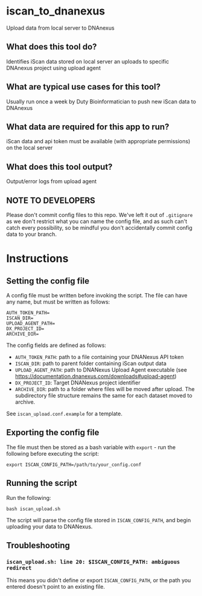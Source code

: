 <!-- dx-header -->

# iscan_to_dnanexus
Upload data from local server to DNAnexus

## What does this tool do?
Identifies iScan data stored on local server an uploads to specific DNAnexus project using upload agent

## What are typical use cases for this tool?
Usually run once a week by Duty Bioinformatician to push new iScan data to DNAnexus

## What data are required for this app to run?
iScan data and api token must be available (with appropriate permissions) on the local server

## What does this tool output?
Output/error logs from upload agent

## NOTE TO DEVELOPERS

Please don't commit config files to this repo. We've left it out of `.gitignore` as we don't restrict what
you can name the config file, and as such can't catch every possibility, so be mindful you don't accidentally
commit config data to your branch.

# Instructions

## Setting the config file

A config file must be written before invoking the script. The file can have any name, but must be written as follows:

```
AUTH_TOKEN_PATH=
ISCAN_DIR=
UPLOAD_AGENT_PATH=
DX_PROJECT_ID=
ARCHIVE_DIR=
```

The config fields are defined as follows:

- `AUTH_TOKEN_PATH`: path to a file containing your DNANexus API token
- `ISCAN_DIR`: path to parent folder containing iScan output data
- `UPLOAD_AGENT_PATH`: path to DNANexus Upload Agent executable (see https://documentation.dnanexus.com/downloads#upload-agent)
- `DX_PROJECT_ID`: Target DNANexus project identifier
- `ARCHIVE_DIR`: path to a folder where files will be moved after upload. The subdirectory file structure remains the same for each dataset moved to archive.

See `iscan_upload.conf.example` for a template.

## Exporting the config file

The file must then be stored as a bash variable with `export` - run the following before executing the script:

`export ISCAN_CONFIG_PATH=/path/to/your_config.conf`

## Running the script

Run the following:

`bash iscan_upload.sh`

The script will parse the config file stored in `ISCAN_CONFIG_PATH`, and begin uploading your data to DNANexus.

## Troubleshooting

### `iscan_upload.sh: line 20: $ISCAN_CONFIG_PATH: ambiguous redirect`

This means you didn't define or export `ISCAN_CONFIG_PATH`, or the path you entered doesn't point to an existing file.
